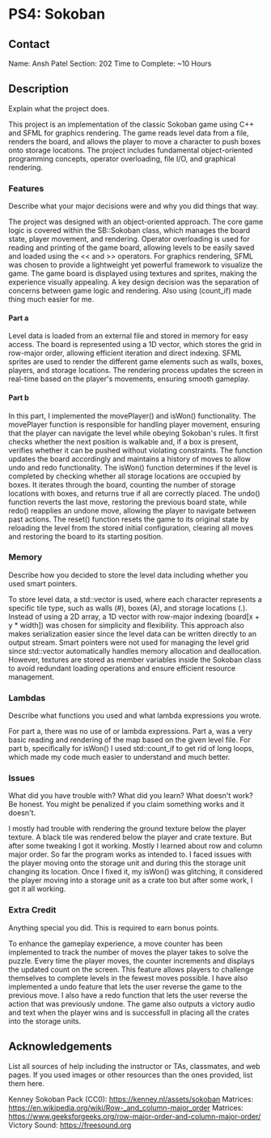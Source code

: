 # PS4: Sokoban

## Contact
Name: Ansh Patel
Section: 202
Time to Complete: ~10 Hours


## Description
Explain what the project does.

This project is an implementation of the classic Sokoban game using C++ and SFML for graphics rendering. The game reads level data from a file, renders the board, and allows the player to move a character to push boxes onto storage locations. The project includes fundamental object-oriented programming concepts, operator overloading, file I/O, and graphical rendering.

### Features
Describe what your major decisions were and why you did things that way.

The project was designed with an object-oriented approach. The core game logic is covered within the SB::Sokoban class, which manages the board state, player movement, and rendering. Operator overloading is used for reading and printing of the game board, allowing levels to be easily saved and loaded using the << and >> operators. For graphics rendering, SFML was chosen to provide a lightweight yet powerful framework to visualize the game. The game board is displayed using textures and sprites, making the experience visually appealing. A key design decision was the separation of concerns between game logic and rendering. Also using <algorithm> (count_if) made thing much easier for me.

#### Part a

Level data is loaded from an external file and stored in memory for easy access. The board is represented using a 1D vector, which stores the grid in row-major order, allowing efficient iteration and direct indexing. SFML sprites are used to render the different game elements such as walls, boxes, players, and storage locations. The rendering process updates the screen in real-time based on the player's movements, ensuring smooth gameplay.

#### Part b

In this part, I implemented the movePlayer() and isWon() functionality. The movePlayer function is responsible for handling player movement, ensuring that the player can navigate the level while obeying Sokoban's rules. It first checks whether the next position is walkable and, if a box is present, verifies whether it can be pushed without violating constraints. The function updates the board accordingly and maintains a history of moves to allow undo and redo functionality. The isWon() function determines if the level is completed by checking whether all storage locations are occupied by boxes. It iterates through the board, counting the number of storage locations with boxes, and returns true if all are correctly placed. The undo() function reverts the last move, restoring the previous board state, while redo() reapplies an undone move, allowing the player to navigate between past actions. The reset() function resets the game to its original state by reloading the level from the stored initial configuration, clearing all moves and restoring the board to its starting position.

### Memory
Describe how you decided to store the level data including whether you used smart pointers.

To store level data, a std::vector<char> is used, where each character represents a specific tile type, such as walls (#), boxes (A), and storage locations (.). Instead of using a 2D array, a 1D vector with row-major indexing (board[x + y * width]) was chosen for simplicity and flexibility. This approach also makes serialization easier since the level data can be written directly to an output stream. Smart pointers were not used for managing the level grid since std::vector automatically handles memory allocation and deallocation. However, textures are stored as member variables inside the Sokoban class to avoid redundant loading operations and ensure efficient resource management.

### Lambdas
Describe what <algorithm> functions you used and what lambda expressions you wrote.

For part a, there was no use of <algorithm> or lambda expressions. Part a, was a very basic reading and rendering of the map based on the given level file. For part b, specifically for isWon() I used std::count_if to get rid of long loops, which made my code much easier to understand and much better.

### Issues
What did you have trouble with?  What did you learn?  What doesn't work?  Be honest.  You might be penalized if you claim something works and it doesn't.

I mostly had trouble with rendering the ground texture below the player texture. A black tile was rendered below the player and crate texture. But after some tweaking I got it working. Mostly I learned about row and column major order. So far the program works as intended to. I faced issues with the player moving onto the storage unit and during this the storage unit changing its location. Once I fixed it, my isWon() was glitching, it considered the player moving into a storage unit as a crate too but after some work, I got it all working.

### Extra Credit
Anything special you did.  This is required to earn bonus points.

To enhance the gameplay experience, a move counter has been implemented to track the number of moves the player takes to solve the puzzle. Every time the player moves, the counter increments and displays the updated count on the screen. This feature allows players to challenge themselves to complete levels in the fewest moves possible. I have also implemented a undo feature that lets the user reverse the game to the previous move. I also have a redo function that lets the user reverse the action that was previously undone. The game also outputs a victory audio and text when the player wins and is successfull in placing all the crates into the storage units.

## Acknowledgements
List all sources of help including the instructor or TAs, classmates, and web pages.
If you used images or other resources than the ones provided, list them here.

Kenney Sokoban Pack (CC0): https://kenney.nl/assets/sokoban
Matrices: https://en.wikipedia.org/wiki/Row-_and_column-major_order
Matrices: https://www.geeksforgeeks.org/row-major-order-and-column-major-order/
Victory Sound: https://freesound.org
